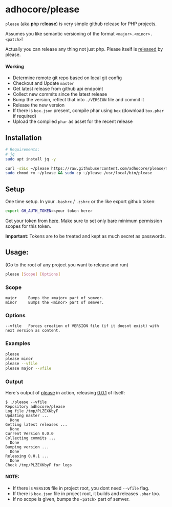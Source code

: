 # adhocore/please

`please` (aka **p**hp re**lease**) is very simple github release for PHP projects.

Assumes you like semantic versioning of the format `<major>.<minor>.<patch>`!

Actually you can release any thing not just php. Please itself is [released](https://github.com/adhocore/please/releases/tag/0.0.1) by please.

#### Working

- Determine remote git repo based on local git config
- Checkout and Update `master`
- Get latest release from github api endpoint
- Collect new commits since the latest release
- Bump the version, reflect that into `./VERSION` file and commit it
- Release the new version
- If there is `box.json` present, compile phar using `box`
  (download `box.phar` if required)
- Upload the compiled `phar` as asset for the recent release

## Installation

```sh
# Requirements:
# jq
sudo apt install jq -y

curl -sSLo ~/please https://raw.githubusercontent.com/adhocore/please/master/please
sudo chmod +x ~/please && sudo cp ~/please /usr/local/bin/please
```

## Setup 

One time setup. In your `.bashrc` / `.zshrc` or the like export github token:

```sh 
export GH_AUTH_TOKEN=<your token here>
```

Get your token from [here](https://github.com/settings/tokens/new). 
Make sure to set only bare minimum permission scopes for this token.

**Important**: Tokens are to be treated and kept as much secret as passwords.

## Usage:

(Go to the root of any project you want to release and run)

```sh
please [Scope] [Options]
```
### Scope

```
major     Bumps the <major> part of semver.
minor     Bumps the <minor> part of semver.
```

### Options

```
--vfile   Forces creation of VERSION file (if it doesnt exist) with next version as content.
```

### Examples

```sh
please
please minor
please --vfile
please major --vfile
```

### Output

Here's output of [please](./please) in action, releasing [0.0.1](https://github.com/adhocore/please/releases/tag/0.0.1) of itself:

```
$ ./please --vfile
Repository adhocore/please
Log file /tmp/PLZEXKbyF
Updating master ...
  Done
Getting latest releases ...
  Done
Current Version 0.0.0
Collecting commits ...
  Done
Bumping version ...
  Done
Releasing 0.0.1 ...
  Done
Check /tmp/PLZEXKbyF for logs
```

#### NOTE:
- If there is `VERSION` file in project root, you dont need `--vfile` flag.
- If there is `box.json` file in project root, it builds and releases `.phar` too.
- If no scope is given, bumps the `<patch>` part of semver.
